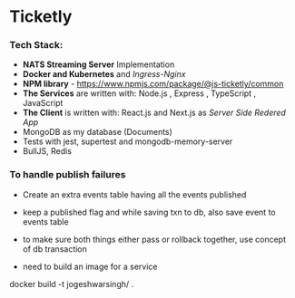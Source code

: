 # Ticketly

### Tech Stack: 

* **NATS Streaming Server** Implementation
* **Docker and Kubernetes** and _Ingress-Nginx_
* **NPM library**  - https://www.npmjs.com/package/@js-ticketly/common
* **The Services** are written with: Node.js , Express , TypeScript  , JavaScript
* **The Client** is written with: React.js and Next.js as _Server Side Redered App_
* MongoDB as my database (Documents)
* Tests with jest, supertest and mongodb-memory-server
* BullJS, Redis

### To handle publish failures
- Create an extra events table having all the events published
- keep a published flag and while saving txn to db, also save event to events table
- to make sure both things either pass or rollback together, use concept of db transaction

- need to build an image for a service

docker build -t jogeshwarsingh/<service-name> .